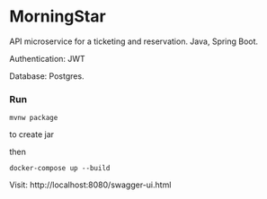 # MorningStar 

API microservice for a ticketing and reservation. Java, Spring Boot.

Authentication: JWT

Database: Postgres.

### Run

    mvnw package

to create jar

then

    docker-compose up --build

Visit: http://localhost:8080/swagger-ui.html
